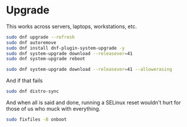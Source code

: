 # Upgrade

This works across servers, laptops, workstations, etc.

```bash
sudo dnf upgrade --refresh
sudo dnf autoremove
sudo dnf install dnf-plugin-system-upgrade -y
sudo dnf system-upgrade download --releasever=41
sudo dnf system-upgrade reboot
```

```bash
sudo dnf system-upgrade download --releasever=41 --allowerasing
```

And if that fails

```bash
sudo dnf distro-sync
```

And when all is said and done, running a SELinux reset wouldn't hurt for those of us who muck with everything.

```bash
sudo fixfiles -B onboot
```
